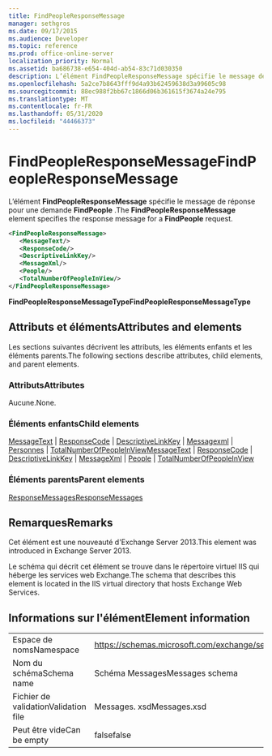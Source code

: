 ```yaml
---
title: FindPeopleResponseMessage
manager: sethgros
ms.date: 09/17/2015
ms.audience: Developer
ms.topic: reference
ms.prod: office-online-server
localization_priority: Normal
ms.assetid: ba686738-e654-404d-ab54-83c71d030350
description: L’élément FindPeopleResponseMessage spécifie le message de réponse pour une demande FindPeople.
ms.openlocfilehash: 5a2ce7b8643fff9d4a93b62459638d3a99605c98
ms.sourcegitcommit: 88ec988f2bb67c1866d06b361615f3674a24e795
ms.translationtype: MT
ms.contentlocale: fr-FR
ms.lasthandoff: 05/31/2020
ms.locfileid: "44466373"
---
```

# <a name="findpeopleresponsemessage"></a><span data-ttu-id="61cc7-103">FindPeopleResponseMessage</span><span class="sxs-lookup"><span data-stu-id="61cc7-103">FindPeopleResponseMessage</span></span>

<span data-ttu-id="61cc7-104">L’élément **FindPeopleResponseMessage** spécifie le message de réponse pour une demande **FindPeople** .</span><span class="sxs-lookup"><span data-stu-id="61cc7-104">The **FindPeopleResponseMessage** element specifies the response message for a **FindPeople** request.</span></span> 
  
```XML
<FindPeopleResponseMessage>
   <MessageText/>
   <ResponseCode/>
   <DescriptiveLinkKey/>
   <MessageXml/>
   <People/>
   <TotalNumberOfPeopleInView/>
</FindPeopleResponseMessage>
```

 <span data-ttu-id="61cc7-105">**FindPeopleResponseMessageType**</span><span class="sxs-lookup"><span data-stu-id="61cc7-105">**FindPeopleResponseMessageType**</span></span>
## <a name="attributes-and-elements"></a><span data-ttu-id="61cc7-106">Attributs et éléments</span><span class="sxs-lookup"><span data-stu-id="61cc7-106">Attributes and elements</span></span>

<span data-ttu-id="61cc7-107">Les sections suivantes décrivent les attributs, les éléments enfants et les éléments parents.</span><span class="sxs-lookup"><span data-stu-id="61cc7-107">The following sections describe attributes, child elements, and parent elements.</span></span>
  
### <a name="attributes"></a><span data-ttu-id="61cc7-108">Attributs</span><span class="sxs-lookup"><span data-stu-id="61cc7-108">Attributes</span></span>

<span data-ttu-id="61cc7-109">Aucune.</span><span class="sxs-lookup"><span data-stu-id="61cc7-109">None.</span></span>
  
### <a name="child-elements"></a><span data-ttu-id="61cc7-110">Éléments enfants</span><span class="sxs-lookup"><span data-stu-id="61cc7-110">Child elements</span></span>

<span data-ttu-id="61cc7-111">[MessageText](messagetext.md)  |  [ResponseCode](responsecode.md)  |  [DescriptiveLinkKey](descriptivelinkkey.md)  |  [Messagexml](messagexml.md)  |  [Personnes](people.md)  |  [TotalNumberOfPeopleInView](totalnumberofpeopleinview.md)</span><span class="sxs-lookup"><span data-stu-id="61cc7-111">[MessageText](messagetext.md) | [ResponseCode](responsecode.md) | [DescriptiveLinkKey](descriptivelinkkey.md) | [MessageXml](messagexml.md) | [People](people.md) | [TotalNumberOfPeopleInView](totalnumberofpeopleinview.md)</span></span>
  
### <a name="parent-elements"></a><span data-ttu-id="61cc7-112">Éléments parents</span><span class="sxs-lookup"><span data-stu-id="61cc7-112">Parent elements</span></span>

[<span data-ttu-id="61cc7-113">ResponseMessages</span><span class="sxs-lookup"><span data-stu-id="61cc7-113">ResponseMessages</span></span>](responsemessages.md)
  
## <a name="remarks"></a><span data-ttu-id="61cc7-114">Remarques</span><span class="sxs-lookup"><span data-stu-id="61cc7-114">Remarks</span></span>

<span data-ttu-id="61cc7-115">Cet élément est une nouveauté d'Exchange Server 2013.</span><span class="sxs-lookup"><span data-stu-id="61cc7-115">This element was introduced in Exchange Server 2013.</span></span>
  
<span data-ttu-id="61cc7-116">Le schéma qui décrit cet élément se trouve dans le répertoire virtuel IIS qui héberge les services web Exchange.</span><span class="sxs-lookup"><span data-stu-id="61cc7-116">The schema that describes this element is located in the IIS virtual directory that hosts Exchange Web Services.</span></span>
  
## <a name="element-information"></a><span data-ttu-id="61cc7-117">Informations sur l'élément</span><span class="sxs-lookup"><span data-stu-id="61cc7-117">Element information</span></span>

|||
|:-----|:-----|
|<span data-ttu-id="61cc7-118">Espace de noms</span><span class="sxs-lookup"><span data-stu-id="61cc7-118">Namespace</span></span>  <br/> |https://schemas.microsoft.com/exchange/services/2006/messages  <br/> |
|<span data-ttu-id="61cc7-119">Nom du schéma</span><span class="sxs-lookup"><span data-stu-id="61cc7-119">Schema name</span></span>  <br/> |<span data-ttu-id="61cc7-120">Schéma Messages</span><span class="sxs-lookup"><span data-stu-id="61cc7-120">Messages schema</span></span>  <br/> |
|<span data-ttu-id="61cc7-121">Fichier de validation</span><span class="sxs-lookup"><span data-stu-id="61cc7-121">Validation file</span></span>  <br/> |<span data-ttu-id="61cc7-122">Messages. xsd</span><span class="sxs-lookup"><span data-stu-id="61cc7-122">Messages.xsd</span></span>  <br/> |
|<span data-ttu-id="61cc7-123">Peut être vide</span><span class="sxs-lookup"><span data-stu-id="61cc7-123">Can be empty</span></span>  <br/> |<span data-ttu-id="61cc7-124">false</span><span class="sxs-lookup"><span data-stu-id="61cc7-124">false</span></span>  <br/> |
   

